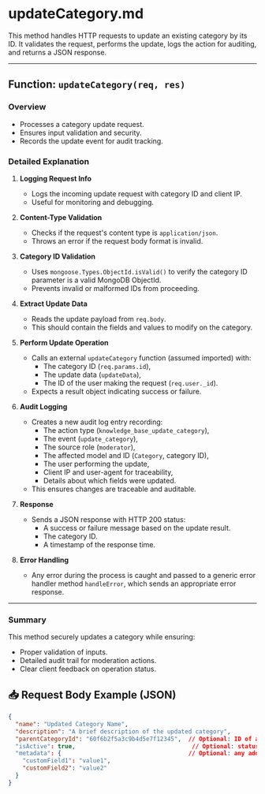 # updateCategory.md

This method handles HTTP requests to update an existing category by its ID. It validates the request, performs the update, logs the action for auditing, and returns a JSON response.

---

## Function: `updateCategory(req, res)`

### Overview
- Processes a category update request.
- Ensures input validation and security.
- Records the update event for audit tracking.

### Detailed Explanation

1. **Logging Request Info**
   - Logs the incoming update request with category ID and client IP.
   - Useful for monitoring and debugging.

2. **Content-Type Validation**
   - Checks if the request's content type is `application/json`.
   - Throws an error if the request body format is invalid.

3. **Category ID Validation**
   - Uses `mongoose.Types.ObjectId.isValid()` to verify the category ID parameter is a valid MongoDB ObjectId.
   - Prevents invalid or malformed IDs from proceeding.

4. **Extract Update Data**
   - Reads the update payload from `req.body`.
   - This should contain the fields and values to modify on the category.

5. **Perform Update Operation**
   - Calls an external `updateCategory` function (assumed imported) with:
     - The category ID (`req.params.id`),
     - The update data (`updateData`),
     - The ID of the user making the request (`req.user._id`).
   - Expects a result object indicating success or failure.

6. **Audit Logging**
   - Creates a new audit log entry recording:
     - The action type (`knowledge_base_update_category`),
     - The event (`update_category`),
     - The source role (`moderator`),
     - The affected model and ID (`Category`, category ID),
     - The user performing the update,
     - Client IP and user-agent for traceability,
     - Details about which fields were updated.
   - This ensures changes are traceable and auditable.

7. **Response**
   - Sends a JSON response with HTTP 200 status:
     - A success or failure message based on the update result.
     - The category ID.
     - A timestamp of the response time.

8. **Error Handling**
   - Any error during the process is caught and passed to a generic error handler method `handleError`, which sends an appropriate error response.

---

### Summary

This method securely updates a category while ensuring:

- Proper validation of inputs.
- Detailed audit trail for moderation actions.
- Clear client feedback on operation status.

## 📥 Request Body Example (JSON)
```json
{
  "name": "Updated Category Name",
  "description": "A brief description of the updated category",
  "parentCategoryId": "60f6b2f5a3c9b4d5e7f12345",  // Optional: ID of a parent category if applicable
  "isActive": true,                                 // Optional: status of the category
  "metadata": {                                    // Optional: any additional metadata
    "customField1": "value1",
    "customField2": "value2"
  }
}
